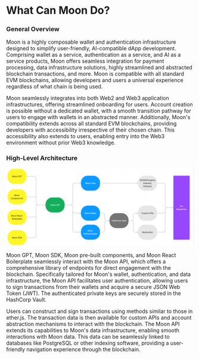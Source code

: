 # What Can Moon Do?

### General Overview

Moon is a highly composable wallet and authentication infrastructure designed to simplify user-friendly, AI-compatible dApp development. Comprising wallet as a service, authentication as a service, and AI as a service products, Moon offers seamless integration for payment processing, data infrastructure solutions, highly streamlined and abstracted blockchain transactions, and more. Moon is compatible with all standard EVM blockchains, allowing developers and users a universal experience regardless of what chain is being used.

Moon seamlessly integrates into both Web2 and Web3 application infrastructures, offering streamlined onboarding for users. Account creation is possible without a dedicated wallet, with a smooth transition pathway for users to engage with wallets in an abstracted manner. Additionally, Moon's compatibility extends across all standard EVM blockchains, providing developers with accessibility irrespective of their chosen chain. This accessibility also extends to users, enabling entry into the Web3 environment without prior Web3 knowledge.

### High-Level Architecture

![Untitled](What%20Can%20Moon%20Do%2074d061268b68403dbb078374c7035be4/Untitled.png)

Moon GPT, Moon SDK, Moon pre-built components, and Moon React Boilerplate seamlessly interact with the Moon API, which offers a comprehensive library of endpoints for direct engagement with the blockchain. Specifically tailored for Moon's wallet, authentication, and data infrastructure, the Moon API facilitates user authentication, allowing users to sign transactions from their wallets and acquire a secure JSON Web Token (JWT). The authenticated private keys are securely stored in the HashCorp Vault.

Users can construct and sign transactions using methods similar to those in ether.js. The transaction data is then available for custom APIs and account abstraction mechanisms to interact with the blockchain. The Moon API extends its capabilities to Moon's data infrastructure, enabling smooth interactions with Moon data. This data can be seamlessly linked to databases like PostgreSQL or other indexing software, providing a user-friendly navigation experience through the blockchain.